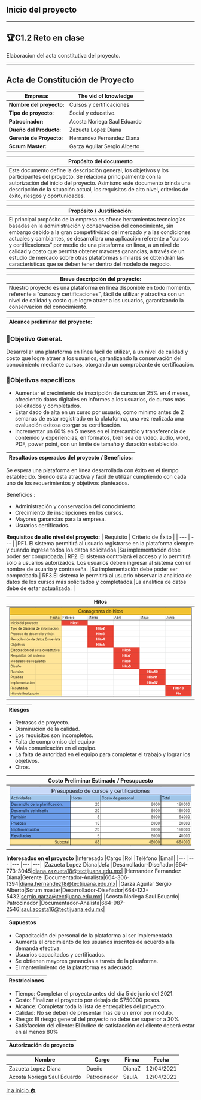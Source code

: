 ## Inicio del proyecto
-----
## 🏆C1.2 Reto en clase
Elaboracion del acta constitutiva del proyecto.

----
## **Acta de Constitución de Proyecto**

| **Empresa:** | The vid of knowledge|
| --- | ---  | 
|**Nombre del proyecto:**|Cursos y certificaciones 
|**Tipo de proyecto:**| Social y educativo.
|**Patrocinador:**| Acosta Noriega Saul Eduardo
|**Dueño del Producto:**| Zazueta Lopez Diana
|**Gerente de Proyecto:**| Hernandez Fernandez Diana
|**Scrum Master:**| Garza Aguilar Sergio Alberto |

| Propósito del documento | 
| --- |  
|Este documento define la descripción general, los objetivos y los participantes del proyecto. Se  relaciona principalmente con la autorización del inicio del proyecto. Asimismo este documento brinda una descripción de la situación actual, los requisitos de alto nivel,  criterios de éxito, riesgos y oportunidades. |


| Propósito / Justificación: | 
| --- | 
|El principal propósito de la empresa es ofrece herramientas tecnologías basadas en la administración y conservación del conocimiento, sin embargo debido a la gran competitividad del mercado y a las condiciones actuales y cambiantes, se desarrollara una aplicación referente a “cursos y certificaciones” por medio de una plataforma en línea, a un nivel de calidad y costo que permita obtener mayores ganancias,  a través de un estudio de mercado sobre otras plataformas similares se obtendrán las características que se deben tener dentro del modelo de negocio. |

| Breve descripción del proyecto:|
| --- |  
|Nuestro proyecto es una plataforma en línea disponible en todo momento,  referente a “cursos y certificaciones”, fácil de utilizar y atractiva con un nivel de calidad y costo que logre atraer a los usuarios, garantizando  la conservación del conocimiento. |

| Alcance preliminar del proyecto: | 
| --- |  

### 📝Objetivo General.
Desarrollar una plataforma en línea fácil de utilizar, a un nivel de calidad y costo que logre atraer a los usuarios, garantizando la conservación del conocimiento mediante cursos, otorgando un comprobante de certificación.
### 📝Objetivos específicos
- Aumentar el crecimiento de inscripción de cursos un 25% en 4 meses, ofreciendo datos digitales en informes a los usuarios, de cursos más solicitados y completados. 
- Estar dado de alta en un curso por usuario, como mínimo antes de 2 semanas de estar registrado en la plataforma, una vez realizada una evaluación exitosa otorgar su certificación.
- Incrementar un 60% en 5 meses en el intercambio y transferencia de contenido y experiencias, en formatos, bien sea de vídeo, audio, word, PDF, power point, con un límite de tamaño y duración establecido. 

| Resultados esperados del proyecto / Beneficios: | 
| --- |  
Se espera una plataforma en línea  desarrollada con éxito en el tiempo establecido. Siendo esta atractiva y fácil de utilizar cumpliendo con cada uno de los requerimientos y  objetivos planteados. 

Beneficios : 
- Administración y conservación del conocimiento.
- Crecimiento de inscripciones en los cursos.
- Mayores ganancias para la empresa.
- Usuarios certificados. 

 **Requisitos de alto nivel del proyecto:** 
| Requisito | Criterio de Éxito |
| --- | --- | 
|RF1. El sistema permitirá al usuario registrarse en la plataforma siempre y cuando ingrese todos los datos solicitados.|Su implementación debe poder ser comprobada.|
RF2. El sistema controlará el acceso y lo permitirá sólo a usuarios autorizados. Los usuarios deben ingresar al sistema con un nombre de usuario y contraseña. |Su implementación debe poder ser comprobada.|
RF3.El sistema le permitirá al usuario observar la analítica de datos de los cursos más solicitados y completados.|La analítica de datos debe de estar actualizada. |

| Hitos | 
| ---|  
|![](https://github.com/ZazuetaDiana/Analisis-Avanzado-de-Software./blob/main/Imagenes/hitos.png)|

| Riesgos | 
| ---|  
- Retrasos de proyecto. 
- Disminución de la calidad.
- Los requisitos son incompletos.
- Falta de compromiso del equipo
- Mala comunicación en el equipo.
- La falta de autoridad en el equipo para completar el trabajo y lograr los objetivos.
- Otros. 


| Costo Preliminar Estimado / Presupuesto| 
| ---|  
|![](https://github.com/ZazuetaDiana/Analisis-Avanzado-de-Software./blob/main/Imagenes/Presupuesto.png)|


 **Interesados en el proyecto** 
|Interesado |Cargo |Rol |Teléfono |Email|
|--- |--- |--- |--- |---|
|Zazueta Lopez Diana|Jefa |Desarrollador-Diseñador|664-773-3045|diana.zazueta18@tectijuana.edu.mx|
|Hernandez Fernandez Diana|Gerente |Documentador-Analista|664-306-1394|diana.hernandez18@tectijuana.edu.mx|
|Garza Aguilar Sergio Alberto|Scrum master|Desarrollador-Diseñador|664-123-5432|sergio.garza@tectijuana.edu.mx|
|Acosta Noriega Saul Eduardo| Patrocinador |Documentador-Analista|664-987-2546|saul.acosta16@tectijuana.edu.mx|


|  Supuestos| 
| ---|  
- Capacitación del personal de la plataforma al ser implementada.
- Aumenta el crecimiento de los usuarios inscritos de acuerdo a la demanda efectiva.
- Usuarios capacitados y certificados.
- Se obtienen mayores ganancias a través de la plataforma.
- El mantenimiento de la plataforma es adecuado. 

| Restricciones| 
| ---|  

- Tiempo: Completar el proyecto antes del día 5 de junio del 2021.
- Costo: Finalizar el proyecto por debajo de $750000 pesos.
- Alcance: Completar toda la lista de entregables del proyecto.
- Calidad: No se deben de presentar más de un error por módulo. 
- Riesgo: El riesgo general del proyecto no debe ser superior a 30%
- Satisfacción del cliente: El índice de satisfacción del cliente deberá estar en al menos 80% 


| Autorización de proyecto| 
| ---|  


| Nombre| Cargo|Firma| Fecha|
| ---| ---|  ---|  ---|  
|Zazueta Lopez Diana| Dueño| DianaZ| 12/04/2021|
Acosta Noriega Saul Eduardo| Patrocinador| SaulA| 12/04/2021|


[Ir a inicio 🏠](https://github.com/ZazuetaDiana/Analisis-Avanzado-de-Software.)

